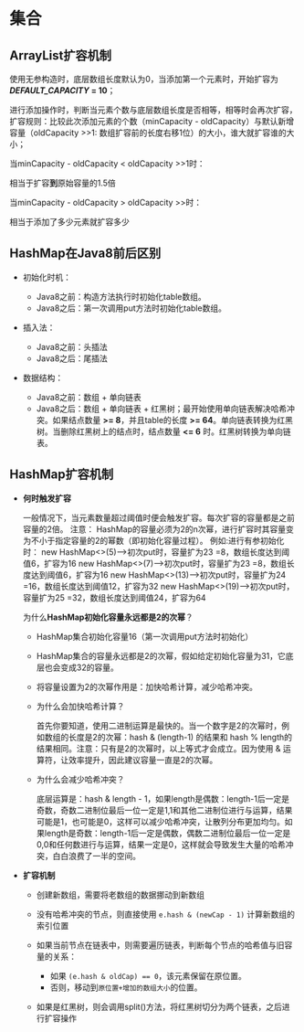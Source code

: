 # 集合

## ArrayList扩容机制

使用无参构造时，底层数组长度默认为0，当添加第一个元素时，开始扩容为***DEFAULT_CAPACITY* = 10**；

进行添加操作时，判断当元素个数与底层数组长度是否相等，相等时会再次扩容，扩容规则：比较此次添加元素的个数（minCapacity - oldCapacity）与默认新增容量（oldCapacity >>1: 数组扩容前的长度右移1位）的大小，谁大就扩容谁的大小；

当minCapacity - oldCapacity  < oldCapacity >>1时：

相当于扩容**到**原始容量的1.5倍

当minCapacity - oldCapacity  > oldCapacity >>时：

相当于添加了多少元素就扩容多少

## HashMap在Java8前后区别

* 初始化时机：
  * Java8之前：构造方法执行时初始化table数组。
  * Java8之后：第一次调用put方法时初始化table数组。

* 插入法：
  * Java8之前：头插法
  * Java8之后：尾插法

* 数据结构：
  * Java8之前：数组 + 单向链表
  * Java8之后：数组 + 单向链表 + 红黑树；最开始使用单向链表解决哈希冲突。如果结点数量 **>= 8**，并且table的长度 **>= 64**。单向链表转换为红黑树。当删除红黑树上的结点时，结点数量 **<= 6** 时。红黑树转换为单向链表。

## HashMap扩容机制

* **何时触发扩容**

  一般情况下，当元素数量超过阈值时便会触发扩容。每次扩容的容量都是之前容量的2倍。
  注意：
  HashMap的容量必须为2的n次幂，进行扩容时其容量变为不小于指定容量的2的幂数（即初始化容量过程）。
  例如:进行有参初始化时：
  new HashMap<>(5)–>初次put时，容量扩为23 =8，数组长度达到阈值6，扩容为16
  new HashMap<>(7)–>初次put时，容量扩为23 =8，数组长度达到阈值6，扩容为16
  new HashMap<>(13)–>初次put时，容量扩为24 =16，数组长度达到阈值12，扩容为32
  new HashMap<>(19)–>初次put时，容量扩为25 =32，数组长度达到阈值24，扩容为64

  

  为什么**HashMap初始化容量永远都是2的次幂**？

  * HashMap集合初始化容量16（第一次调用put方法时初始化）

  * HashMap集合的容量永远都是2的次幂，假如给定初始化容量为31，它底层也会变成32的容量。

  * 将容量设置为2的次幂作用是：加快哈希计算，减少哈希冲突。

  * 为什么会加快哈希计算？

    首先你要知道，使用二进制运算是最快的。当一个数字是2的次幂时，例如数组的长度是2的次幂：hash & (length-1) 的结果和 hash % length的结果相同。注意：只有是2的次幂时，以上等式才会成立。因为使用 & 运算符，让效率提升，因此建议容量一直是2的次幂。

  * 为什么会减少哈希冲突？

    底层运算是：hash & length - 1，如果length是偶数：length-1后一定是奇数，奇数二进制位最后一位一定是1,1和其他二进制位进行与运算，结果可能是1，也可能是0，这样可以减少哈希冲突，让散列分布更加均匀。如果length是奇数：length-1后一定是偶数，偶数二进制位最后一位一定是0,0和任何数进行与运算，结果一定是0，这样就会导致发生大量的哈希冲突，白白浪费了一半的空间。

* **扩容机制**

  * 创建新数组，需要将老数组的数据挪动到新数组

  * 没有哈希冲突的节点，则直接使用 `e.hash & (newCap - 1)` 计算新数组的索引位置

  * 如果当前节点在链表中，则需要遍历链表，判断每个节点的哈希值与旧容量的关系：

    - 如果 `(e.hash & oldCap) == 0`，该元素保留在原位置。
    - 否则，移动到`原位置+增加的数组大小`的位置。

  * 如果是红黑树，则会调用split()方法，将红黑树切分为两个链表，之后进行扩容操作

    



